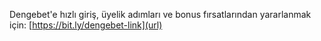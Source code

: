 Dengebet'e hızlı giriş, üyelik adımları ve bonus fırsatlarından yararlanmak için: [https://bit.ly/dengebet-link](url)
